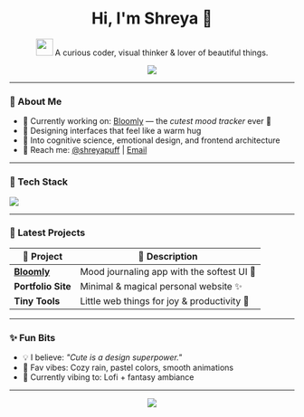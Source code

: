 <h1 align="center">Hi, I'm Shreya 🌸</h1>
<p align="center">
  <img src="https://media.giphy.com/media/hvRJCLFzcasrR4ia7z/giphy.gif" width="30"/> 
  A curious coder, visual thinker & lover of beautiful things.
</p>

<p align="center">
  <img src="https://readme-typing-svg.herokuapp.com?font=Quicksand&color=F78DA7&size=22&center=true&vCenter=true&lines=I+love+creating+joyful+UX!;Designing+tiny+delights+🌼;Coding+with+kindness+💖;Always+learning+new+things+📚" />
</p>

---

### 🧩 About Me

- 🌱 Currently working on: [Bloomly](https://github.com/shreyapuff) — the *cutest mood tracker* ever 🌷
- 🎨 Designing interfaces that feel like a warm hug
- 🧠 Into cognitive science, emotional design, and frontend architecture
- 💌 Reach me: [@shreyapuff](https://twitter.com/shreyapuff) | [Email](mailto:your@email.com)

---

### 💼 Tech Stack

<img src="https://skillicons.dev/icons?i=html,css,js,ts,react,tailwind,figma,vscode&perline=6" />

---

### 🌱 Latest Projects

| 🌸 Project | 🌈 Description |  
|-----------|----------------|
| [**Bloomly**](https://github.com/shreyapuff) | Mood journaling app with the softest UI 🍃 |
| **Portfolio Site** | Minimal & magical personal website ✨ |
| **Tiny Tools** | Little web things for joy & productivity 🔧 |

---

### ✨ Fun Bits

- 💡 I believe: *"Cute is a design superpower."*
- 🍵 Fav vibes: Cozy rain, pastel colors, smooth animations
- 🧚 Currently vibing to: Lofi + fantasy ambiance

---

<p align="center">
  <img src="https://capsule-render.vercel.app/api?type=waving&color=ffb6c1&height=100&section=footer"/>
</p>
